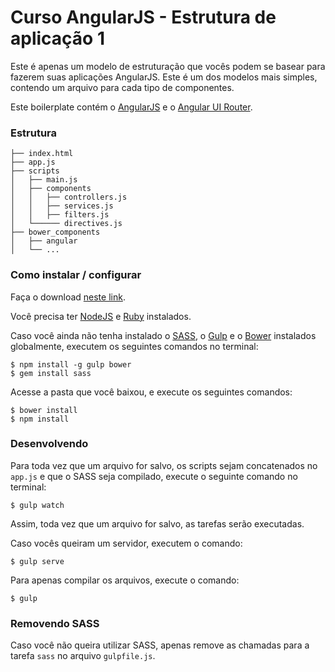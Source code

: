 # Curso AngularJS - Estrutura de aplicação 1

Este é apenas um modelo de estruturação que vocês podem se basear para fazerem suas aplicações AngularJS. Este é um dos modelos mais simples, contendo um arquivo para cada tipo de componentes.

Este boilerplate contém o [AngularJS](https://angularjs.org) e o [Angular UI Router](https://github.com/angular-ui/ui-router).

### Estrutura

```
├── index.html
├── app.js
├── scripts
│   ├── main.js
│   ├── components
│   │   ├── controllers.js
│   │   ├── services.js
│   │   ├── filters.js
│   └────── directives.js
├── bower_components
│   ├── angular
│   └── ...
```

### Como instalar / configurar

Faça o download [neste link](https://github.com/luisdalmolin/CursoAngularJS/raw/gh-pages/Aula5/boilerplate-1/boilerplate-1.zip).

Você precisa ter [NodeJS](https://nodejs.org) e [Ruby](http://rubyinstaller.org) instalados.

Caso você ainda não tenha instalado o [SASS](http://sass-lang.com/), o [Gulp](http://gulpjs.com/) e o [Bower](http://bower.io/) instalados globalmente, executem os seguintes comandos no terminal:

```
$ npm install -g gulp bower
$ gem install sass
```

Acesse a pasta que você baixou, e execute os seguintes comandos:

```
$ bower install
$ npm install
```

### Desenvolvendo

Para toda vez que um arquivo for salvo, os scripts sejam concatenados no `app.js` e que o SASS seja compilado, execute o seguinte comando no terminal:

```
$ gulp watch
```

Assim, toda vez que um arquivo for salvo, as tarefas serão executadas.

Caso vocês queiram um servidor, executem o comando:

```
$ gulp serve
```

Para apenas compilar os arquivos, execute o comando:

```
$ gulp
```

### Removendo SASS

Caso você não queira utilizar SASS, apenas remove as chamadas para a tarefa `sass` no arquivo `gulpfile.js`.
